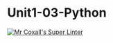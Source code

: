 # Unit1-03-Python
[![Mr Coxall's Super Linter](https://github.com/ICS3U-C-Programming-LilyC/Unit1-03-Python/workflows/Mr%20Coxall's%20Super%20Linter/badge.svg)](https://github.com/ICS3U-C-Programming-LilyC/Unit1-03-Python/actions/)
